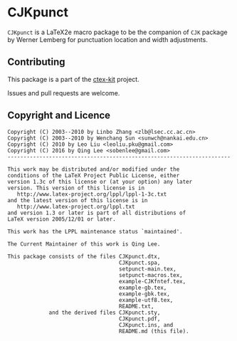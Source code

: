 CJKpunct
========

`CJKpunct` is a LaTeX2e macro package to be the companion
of `CJK` package by Werner Lemberg for punctuation location
and width adjustments.

Contributing
------------

This package is a part of the [ctex-kit](https://github.com/CTeX-org/ctex-kit) project.

Issues and pull requests are welcome.

Copyright and Licence
---------------------

    Copyright (C) 2003--2010 by Linbo Zhang <zlb@lsec.cc.ac.cn>
    Copyright (C) 2003--2010 by Wenchang Sun <sunwch@nankai.edu.cn>
    Copyright (C) 2010 by Leo Liu <leoliu.pku@gmail.com>
    Copyright (C) 2016 by Qing Lee <sobenlee@gmail.com>
    ----------------------------------------------------------------------

    This work may be distributed and/or modified under the
    conditions of the LaTeX Project Public License, either
    version 1.3c of this license or (at your option) any later
    version. This version of this license is in
       http://www.latex-project.org/lppl/lppl-1-3c.txt
    and the latest version of this license is in
       http://www.latex-project.org/lppl.txt
    and version 1.3 or later is part of all distributions of
    LaTeX version 2005/12/01 or later.

    This work has the LPPL maintenance status `maintained'.

    The Current Maintainer of this work is Qing Lee.

    This package consists of the files CJKpunct.dtx,
                                       CJKpunct.spa,
                                       setpunct-main.tex,
                                       setpunct-macros.tex,
                                       example-CJKfntef.tex,
                                       example-gb.tex,
                                       example-gbk.tex,
                                       example-utf8.tex,
                                       README.txt,
                 and the derived files CJKpunct.sty,
                                       CJKpunct.pdf,
                                       CJKpunct.ins, and
                                       README.md (this file).
